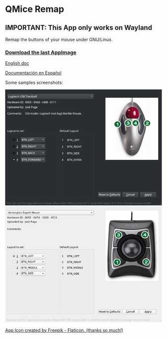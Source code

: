 # QMice Remap

## IMPORTANT: This App only works on Wayland

Remap the buttons of your mouse under GNU/Linux.

### [Download the last AppImage](./qmice-remap-x86_64.AppImage)

[English doc](doc/README.md)

[Documentación en Español](doc/LEEME.md)

Some samples screenshots:

![Sample in KDE](doc/images/qmice-remap-kde.png)
![Sample in XFCE](doc/images/qmice-remap-xfce.png)

[App Icon created by Freepik - Flaticon. (thanks so much!)](https://www.flaticon.com/free-icons/setup)
